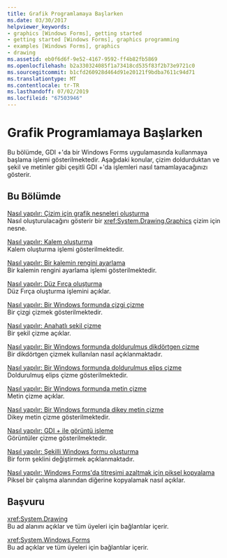 ```yaml
---
title: Grafik Programlamaya Başlarken
ms.date: 03/30/2017
helpviewer_keywords:
- graphics [Windows Forms], getting started
- getting started [Windows Forms], graphics programming
- examples [Windows Forms], graphics
- drawing
ms.assetid: eb0f6d6f-9e52-4167-9592-ff4b82fb5869
ms.openlocfilehash: b2a330324085f1a73418cd535f83f2b73e9721c0
ms.sourcegitcommit: b1cfd260928d464d91e20121f9bdba7611c94d71
ms.translationtype: MT
ms.contentlocale: tr-TR
ms.lasthandoff: 07/02/2019
ms.locfileid: "67503946"
---
```

# <a name="getting-started-with-graphics-programming"></a>Grafik Programlamaya Başlarken
Bu bölümde, GDI +'da bir Windows Forms uygulamasında kullanmaya başlama işlemi gösterilmektedir. Aşağıdaki konular, çizim doldurduktan ve şekil ve metinler gibi çeşitli GDI +'da işlemleri nasıl tamamlayacağınızı gösterir.  
  
## <a name="in-this-section"></a>Bu Bölümde  
 [Nasıl yapılır: Çizim için grafik nesneleri oluşturma](how-to-create-graphics-objects-for-drawing.md)  
 Nasıl oluşturulacağını gösterir bir <xref:System.Drawing.Graphics> çizim için nesne.  
  
 [Nasıl yapılır: Kalem oluşturma](how-to-create-a-pen.md)  
 Kalem oluşturma işlemi gösterilmektedir.  
  
 [Nasıl yapılır: Bir kalemin rengini ayarlama](how-to-set-the-color-of-a-pen.md)  
 Bir kalemin rengini ayarlama işlemi gösterilmektedir.  
  
 [Nasıl yapılır: Düz Fırça oluşturma](how-to-create-a-solid-brush.md)  
 Düz Fırça oluşturma işlemini açıklar.  
  
 [Nasıl yapılır: Bir Windows formunda çizgi çizme](how-to-draw-a-line-on-a-windows-form.md)  
 Bir çizgi çizmek gösterilmektedir.  
  
 [Nasıl yapılır: Anahatlı şekil çizme](how-to-draw-an-outlined-shape.md)  
 Bir şekil çizme açıklar.  
  
 [Nasıl yapılır: Bir Windows formunda doldurulmuş dikdörtgen çizme](how-to-draw-a-filled-rectangle-on-a-windows-form.md)  
 Bir dikdörtgen çizmek kullanılan nasıl açıklanmaktadır.  
  
 [Nasıl yapılır: Bir Windows formunda doldurulmuş elips çizme](how-to-draw-a-filled-ellipse-on-a-windows-form.md)  
 Doldurulmuş elips çizme gösterilmektedir.  
  
 [Nasıl yapılır: Bir Windows formunda metin çizme](how-to-draw-text-on-a-windows-form.md)  
 Metin çizme açıklar.  
  
 [Nasıl yapılır: Bir Windows formunda dikey metin çizme](how-to-draw-vertical-text-on-a-windows-form.md)  
 Dikey metin çizme gösterilmektedir.  
  
 [Nasıl yapılır: GDI + ile görüntü işleme](how-to-render-images-with-gdi.md)  
 Görüntüler çizme gösterilmektedir.  
  
 [Nasıl yapılır: Şekilli Windows formu oluşturma](how-to-create-a-shaped-windows-form.md)  
 Bir form şeklini değiştirmek açıklanmaktadır.  
  
 [Nasıl yapılır: Windows Forms'da titreşimi azaltmak için piksel kopyalama](how-to-copy-pixels-for-reducing-flicker-in-windows-forms.md)  
 Piksel bir çalışma alanından diğerine kopyalamak nasıl açıklar.  
  
## <a name="reference"></a>Başvuru  
 <xref:System.Drawing>  
 Bu ad alanını açıklar ve tüm üyeleri için bağlantılar içerir.  
  
 <xref:System.Windows.Forms>  
 Bu ad açıklar ve tüm üyeleri için bağlantılar içerir.
